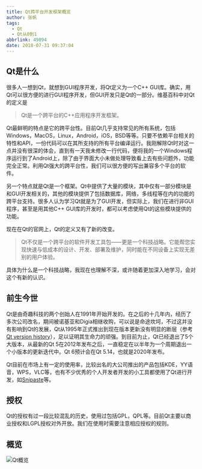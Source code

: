 ```yaml
---
title: Qt跨平台开发框架概览
author: 张帆
tags:
  - Qt
  - Qt从0到1
abbrlink: 49894
date: 2018-07-31 09:37:04
---
```


## Qt是什么

很多人一想到Qt，就想到GUI程序开发，将Qt定义为一个C++ GUI库。确实，用Qt可以很方便的进行GUI程序开发，但GUI开发只是Qt的一部分。维基百科中对Qt的定义是

> Qt是一个跨平台的C++应用程序开发框架。

Qt最鲜明的特点是它的跨平台性。目前Qt几乎支持常见的所有系统，包括Windows，MacOS，Linux，Android，iOS，BSD等等。只要不依赖平台相关的特性和API，一份代码可以在其所支持的所有平台编译运行。我刚解除Qt时对这一点并没有很深的体会，直到有一天我未修改一行代码，便将我的一个Windows程序运行到了Android上，除了由于界面大小未做处理导致看上去有些问题外，功能完全正常。利用Qt强大的跨平台性，我们可以很方便的写出兼容多个平台的软件。

另一个特点就是Qt是一个框架。Qt中提供了大量的模块，其中仅有一部分模块是和GUI开发相关的，其他的模块提供了包括数据库，网络，多线程等在内的功能的跨平台支持。很多人认为学习Qt就是为了GUI开发，但实际上，我们在进行非GUI程序，甚至是用其他C++ GUI库的开发时，都可以考虑使用Qt的这些模块提供的功能。

<!--more-->

现在在Qt的官网上，Qt的定义又有了新的改变。

> Qt不仅是一个跨平台的软件开发工具包——更是一个科技战略。它能帮您实现快速与低成本的设计、开发、部署及维护，同时能在不同设备上实现无差别的用户体验。

具体为什么是一个科技战略，我现在也理解不深，或许随着更加深入地学习，会对这个有新的认识。

## 前生今世

Qt是由奇趣科技的两个创始人在1991年开始开发的。在之后的十几年内，经历了多次公司改名，期间被诺基亚和Digia相继收购，可以说是命途坎坷，不过这并没有影响到Qt的发展，Qt从1995年正式推出到现在版本更新没有明显的断层（参考[Qt version history](https://en.wikipedia.org/wiki/Qt_version_history)），足以证明其生命力的顽强。到目前为止，Qt已经退出了5个大版本，从最新的Qt 5在2012年发布之后，一直稳定在以半年为一个周期退出一个小版本的更新迭代中。Qt 6预计会在Qt 5.14，也就是2020年发布。

Qt目前在市场上有一定的使用率，比较出名的大公司推出的产品包括KDE，YY语音，WPS，VLC等，也有不少优秀的个人开发者开发的小工具都使用了Qt进行开发，如[Snipaste](https://zh.snipaste.com/)等。

## 授权

Qt的授权有过一段比较混乱的历史，使用过包括GPL，QPL等。目前Qt主要以商业授权和LGPL授权对外开放。我们在使用时需要注意相应授权的规则。

## 概览

![Qt概览](QtOverview.png)
